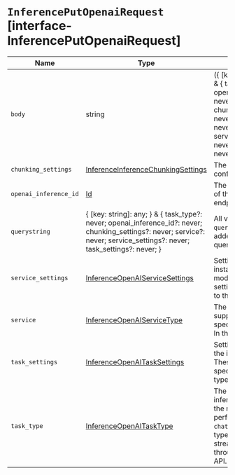 # `InferencePutOpenaiRequest` [interface-InferencePutOpenaiRequest]

| Name | Type | Description |
| - | - | - |
| `body` | string | ({ [key: string]: any; } & { task_type?: never; openai_inference_id?: never; chunking_settings?: never; service?: never; service_settings?: never; task_settings?: never; }) | All values in `body` will be added to the request body. |
| `chunking_settings` | [InferenceInferenceChunkingSettings](./InferenceInferenceChunkingSettings.md) | The chunking configuration object. |
| `openai_inference_id` | [Id](./Id.md) | The unique identifier of the inference endpoint. |
| `querystring` | { [key: string]: any; } & { task_type?: never; openai_inference_id?: never; chunking_settings?: never; service?: never; service_settings?: never; task_settings?: never; } | All values in `querystring` will be added to the request querystring. |
| `service_settings` | [InferenceOpenAIServiceSettings](./InferenceOpenAIServiceSettings.md) | Settings used to install the inference model. These settings are specific to the `openai` service. |
| `service` | [InferenceOpenAIServiceType](./InferenceOpenAIServiceType.md) | The type of service supported for the specified task type. In this case, `openai`. |
| `task_settings` | [InferenceOpenAITaskSettings](./InferenceOpenAITaskSettings.md) | Settings to configure the inference task. These settings are specific to the task type you specified. |
| `task_type` | [InferenceOpenAITaskType](./InferenceOpenAITaskType.md) | The type of the inference task that the model will perform. NOTE: The `chat_completion` task type only supports streaming and only through the _stream API. |
